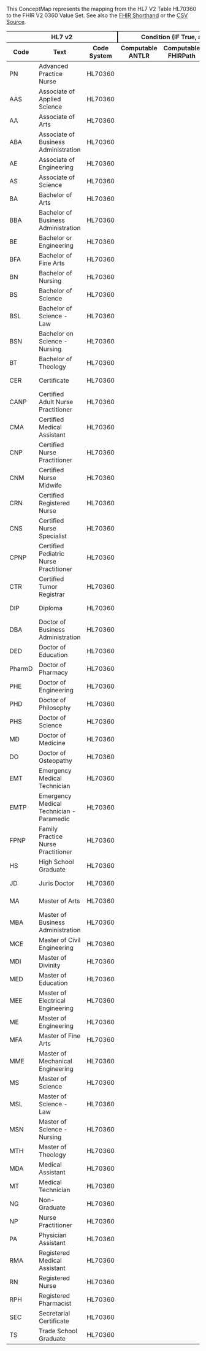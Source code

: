 
This ConceptMap represents the mapping from the HL7 V2 Table HL70360 to the FHIR V2 0360 Value Set. See also the <a href='https://github.com/HL7/v2-to-fhir/blob/master/tank/Table HL70360 to V2 0360.fsh'>FHIR Shorthand</a> or the <a href='https://github.com/HL7/v2-to-fhir/blob/master/mappings/codesystems/HL7 Concept Map_ DegreeLicenseCertificate - Sheet1.csv'>CSV Source</a>.
<table class='grid'><thead>
<tr><th colspan='3' style='border-right: 2px solid black;'>HL7 v2</th><th colspan='3' style='border-right: 2px solid black;'>Condition (IF True, args)</th><th colspan='4'>HL7 FHIR</th><th rowspan='2'>Comments</th></tr>
<tr><th>Code</th><th>Text</th><th>Code System</th><th>Computable ANTLR</th><th>Computable FHIRPath</th><th>Narrative</th><th>Code</th><th>Proposed Extension</th><th>Display</th><th>Code System</th></tr></thead>
<tbody>
<tr><td>PN</td><td>Advanced Practice Nurse</td><td style='border-right: 2px'>HL70360</td><td style='border-right: 2px'></td><td style='border-right: 2px'></td><td style='border-right: 2px'></td><td>PN</td><td style='border-right: 2px'></td><td>Advanced Practice Nurse</td><td><a href='http://terminology.hl7.org/CodeSystem/v2-0360'>http://terminology.hl7.org/CodeSystem/v2-0360</a></td><td style='border-right: 2px'></td></tr>
<tr><td>AAS</td><td>Associate of Applied Science</td><td style='border-right: 2px'>HL70360</td><td style='border-right: 2px'></td><td style='border-right: 2px'></td><td style='border-right: 2px'></td><td>AAS</td><td style='border-right: 2px'></td><td>Associate of Applied Science</td><td><a href='http://terminology.hl7.org/CodeSystem/v2-0360'>http://terminology.hl7.org/CodeSystem/v2-0360</a></td><td style='border-right: 2px'></td></tr>
<tr><td>AA</td><td>Associate of Arts</td><td style='border-right: 2px'>HL70360</td><td style='border-right: 2px'></td><td style='border-right: 2px'></td><td style='border-right: 2px'></td><td>AA</td><td style='border-right: 2px'></td><td>Associate of Arts</td><td><a href='http://terminology.hl7.org/CodeSystem/v2-0360'>http://terminology.hl7.org/CodeSystem/v2-0360</a></td><td style='border-right: 2px'></td></tr>
<tr><td>ABA</td><td>Associate of Business Administration</td><td style='border-right: 2px'>HL70360</td><td style='border-right: 2px'></td><td style='border-right: 2px'></td><td style='border-right: 2px'></td><td>ABA</td><td style='border-right: 2px'></td><td>Associate of Business Administration</td><td><a href='http://terminology.hl7.org/CodeSystem/v2-0360'>http://terminology.hl7.org/CodeSystem/v2-0360</a></td><td style='border-right: 2px'></td></tr>
<tr><td>AE</td><td>Associate of Engineering</td><td style='border-right: 2px'>HL70360</td><td style='border-right: 2px'></td><td style='border-right: 2px'></td><td style='border-right: 2px'></td><td>AE</td><td style='border-right: 2px'></td><td>Associate of Engineering</td><td><a href='http://terminology.hl7.org/CodeSystem/v2-0360'>http://terminology.hl7.org/CodeSystem/v2-0360</a></td><td style='border-right: 2px'></td></tr>
<tr><td>AS</td><td>Associate of Science</td><td style='border-right: 2px'>HL70360</td><td style='border-right: 2px'></td><td style='border-right: 2px'></td><td style='border-right: 2px'></td><td>AS</td><td style='border-right: 2px'></td><td>Associate of Science</td><td><a href='http://terminology.hl7.org/CodeSystem/v2-0360'>http://terminology.hl7.org/CodeSystem/v2-0360</a></td><td style='border-right: 2px'></td></tr>
<tr><td>BA</td><td>Bachelor of Arts</td><td style='border-right: 2px'>HL70360</td><td style='border-right: 2px'></td><td style='border-right: 2px'></td><td style='border-right: 2px'></td><td>BA</td><td style='border-right: 2px'></td><td>Bachelor of Arts</td><td><a href='http://terminology.hl7.org/CodeSystem/v2-0360'>http://terminology.hl7.org/CodeSystem/v2-0360</a></td><td style='border-right: 2px'></td></tr>
<tr><td>BBA</td><td>Bachelor of Business Administration</td><td style='border-right: 2px'>HL70360</td><td style='border-right: 2px'></td><td style='border-right: 2px'></td><td style='border-right: 2px'></td><td>BBA</td><td style='border-right: 2px'></td><td>Bachelor of Business Administration</td><td><a href='http://terminology.hl7.org/CodeSystem/v2-0360'>http://terminology.hl7.org/CodeSystem/v2-0360</a></td><td style='border-right: 2px'></td></tr>
<tr><td>BE</td><td>Bachelor or Engineering</td><td style='border-right: 2px'>HL70360</td><td style='border-right: 2px'></td><td style='border-right: 2px'></td><td style='border-right: 2px'></td><td>BE</td><td style='border-right: 2px'></td><td>Bachelor or Engineering</td><td><a href='http://terminology.hl7.org/CodeSystem/v2-0360'>http://terminology.hl7.org/CodeSystem/v2-0360</a></td><td style='border-right: 2px'></td></tr>
<tr><td>BFA</td><td>Bachelor of Fine Arts</td><td style='border-right: 2px'>HL70360</td><td style='border-right: 2px'></td><td style='border-right: 2px'></td><td style='border-right: 2px'></td><td>BFA</td><td style='border-right: 2px'></td><td>Bachelor of Fine Arts</td><td><a href='http://terminology.hl7.org/CodeSystem/v2-0360'>http://terminology.hl7.org/CodeSystem/v2-0360</a></td><td style='border-right: 2px'></td></tr>
<tr><td>BN</td><td>Bachelor of Nursing</td><td style='border-right: 2px'>HL70360</td><td style='border-right: 2px'></td><td style='border-right: 2px'></td><td style='border-right: 2px'></td><td>BN</td><td style='border-right: 2px'></td><td>Bachelor of Nursing</td><td><a href='http://terminology.hl7.org/CodeSystem/v2-0360'>http://terminology.hl7.org/CodeSystem/v2-0360</a></td><td style='border-right: 2px'></td></tr>
<tr><td>BS</td><td>Bachelor of Science</td><td style='border-right: 2px'>HL70360</td><td style='border-right: 2px'></td><td style='border-right: 2px'></td><td style='border-right: 2px'></td><td>BS</td><td style='border-right: 2px'></td><td>Bachelor of Science</td><td><a href='http://terminology.hl7.org/CodeSystem/v2-0360'>http://terminology.hl7.org/CodeSystem/v2-0360</a></td><td style='border-right: 2px'></td></tr>
<tr><td>BSL</td><td>Bachelor of Science - Law</td><td style='border-right: 2px'>HL70360</td><td style='border-right: 2px'></td><td style='border-right: 2px'></td><td style='border-right: 2px'></td><td>BSL</td><td style='border-right: 2px'></td><td>Bachelor of Science - Law</td><td><a href='http://terminology.hl7.org/CodeSystem/v2-0360'>http://terminology.hl7.org/CodeSystem/v2-0360</a></td><td style='border-right: 2px'></td></tr>
<tr><td>BSN</td><td>Bachelor on Science - Nursing</td><td style='border-right: 2px'>HL70360</td><td style='border-right: 2px'></td><td style='border-right: 2px'></td><td style='border-right: 2px'></td><td>BSN</td><td style='border-right: 2px'></td><td>Bachelor on Science - Nursing</td><td><a href='http://terminology.hl7.org/CodeSystem/v2-0360'>http://terminology.hl7.org/CodeSystem/v2-0360</a></td><td style='border-right: 2px'></td></tr>
<tr><td>BT</td><td>Bachelor of Theology</td><td style='border-right: 2px'>HL70360</td><td style='border-right: 2px'></td><td style='border-right: 2px'></td><td style='border-right: 2px'></td><td>BT</td><td style='border-right: 2px'></td><td>Bachelor of Theology</td><td><a href='http://terminology.hl7.org/CodeSystem/v2-0360'>http://terminology.hl7.org/CodeSystem/v2-0360</a></td><td style='border-right: 2px'></td></tr>
<tr><td>CER</td><td>Certificate</td><td style='border-right: 2px'>HL70360</td><td style='border-right: 2px'></td><td style='border-right: 2px'></td><td style='border-right: 2px'></td><td>CER</td><td style='border-right: 2px'></td><td>Certificate</td><td><a href='http://terminology.hl7.org/CodeSystem/v2-0360'>http://terminology.hl7.org/CodeSystem/v2-0360</a></td><td style='border-right: 2px'></td></tr>
<tr><td>CANP</td><td>Certified Adult Nurse Practitioner</td><td style='border-right: 2px'>HL70360</td><td style='border-right: 2px'></td><td style='border-right: 2px'></td><td style='border-right: 2px'></td><td>CANP</td><td style='border-right: 2px'></td><td>Certified Adult Nurse Practitioner</td><td><a href='http://terminology.hl7.org/CodeSystem/v2-0360'>http://terminology.hl7.org/CodeSystem/v2-0360</a></td><td style='border-right: 2px'></td></tr>
<tr><td>CMA</td><td>Certified Medical Assistant</td><td style='border-right: 2px'>HL70360</td><td style='border-right: 2px'></td><td style='border-right: 2px'></td><td style='border-right: 2px'></td><td>CMA</td><td style='border-right: 2px'></td><td>Certified Medical Assistant</td><td><a href='http://terminology.hl7.org/CodeSystem/v2-0360'>http://terminology.hl7.org/CodeSystem/v2-0360</a></td><td style='border-right: 2px'></td></tr>
<tr><td>CNP</td><td>Certified Nurse Practitioner</td><td style='border-right: 2px'>HL70360</td><td style='border-right: 2px'></td><td style='border-right: 2px'></td><td style='border-right: 2px'></td><td>CNP</td><td style='border-right: 2px'></td><td>Certified Nurse Practitioner</td><td><a href='http://terminology.hl7.org/CodeSystem/v2-0360'>http://terminology.hl7.org/CodeSystem/v2-0360</a></td><td style='border-right: 2px'></td></tr>
<tr><td>CNM</td><td>Certified Nurse Midwife</td><td style='border-right: 2px'>HL70360</td><td style='border-right: 2px'></td><td style='border-right: 2px'></td><td style='border-right: 2px'></td><td>CNM</td><td style='border-right: 2px'></td><td>Certified Nurse Midwife</td><td><a href='http://terminology.hl7.org/CodeSystem/v2-0360'>http://terminology.hl7.org/CodeSystem/v2-0360</a></td><td style='border-right: 2px'></td></tr>
<tr><td>CRN</td><td>Certified Registered Nurse</td><td style='border-right: 2px'>HL70360</td><td style='border-right: 2px'></td><td style='border-right: 2px'></td><td style='border-right: 2px'></td><td>CRN</td><td style='border-right: 2px'></td><td>Certified Registered Nurse</td><td><a href='http://terminology.hl7.org/CodeSystem/v2-0360'>http://terminology.hl7.org/CodeSystem/v2-0360</a></td><td style='border-right: 2px'></td></tr>
<tr><td>CNS</td><td>Certified Nurse Specialist</td><td style='border-right: 2px'>HL70360</td><td style='border-right: 2px'></td><td style='border-right: 2px'></td><td style='border-right: 2px'></td><td>CNS</td><td style='border-right: 2px'></td><td>Certified Nurse Specialist</td><td><a href='http://terminology.hl7.org/CodeSystem/v2-0360'>http://terminology.hl7.org/CodeSystem/v2-0360</a></td><td style='border-right: 2px'></td></tr>
<tr><td>CPNP</td><td>Certified Pediatric Nurse Practitioner</td><td style='border-right: 2px'>HL70360</td><td style='border-right: 2px'></td><td style='border-right: 2px'></td><td style='border-right: 2px'></td><td>CPNP</td><td style='border-right: 2px'></td><td>Certified Pediatric Nurse Practitioner</td><td><a href='http://terminology.hl7.org/CodeSystem/v2-0360'>http://terminology.hl7.org/CodeSystem/v2-0360</a></td><td style='border-right: 2px'></td></tr>
<tr><td>CTR</td><td>Certified Tumor Registrar</td><td style='border-right: 2px'>HL70360</td><td style='border-right: 2px'></td><td style='border-right: 2px'></td><td style='border-right: 2px'></td><td>CTR</td><td style='border-right: 2px'></td><td>Certified Tumor Registrar</td><td><a href='http://terminology.hl7.org/CodeSystem/v2-0360'>http://terminology.hl7.org/CodeSystem/v2-0360</a></td><td style='border-right: 2px'></td></tr>
<tr><td>DIP</td><td>Diploma</td><td style='border-right: 2px'>HL70360</td><td style='border-right: 2px'></td><td style='border-right: 2px'></td><td style='border-right: 2px'></td><td>DIP</td><td style='border-right: 2px'></td><td>Diploma</td><td><a href='http://terminology.hl7.org/CodeSystem/v2-0360'>http://terminology.hl7.org/CodeSystem/v2-0360</a></td><td style='border-right: 2px'></td></tr>
<tr><td>DBA</td><td>Doctor of Business Administration</td><td style='border-right: 2px'>HL70360</td><td style='border-right: 2px'></td><td style='border-right: 2px'></td><td style='border-right: 2px'></td><td>DBA</td><td style='border-right: 2px'></td><td>Doctor of Business Administration</td><td><a href='http://terminology.hl7.org/CodeSystem/v2-0360'>http://terminology.hl7.org/CodeSystem/v2-0360</a></td><td style='border-right: 2px'></td></tr>
<tr><td>DED</td><td>Doctor of Education</td><td style='border-right: 2px'>HL70360</td><td style='border-right: 2px'></td><td style='border-right: 2px'></td><td style='border-right: 2px'></td><td>DED</td><td style='border-right: 2px'></td><td>Doctor of Education</td><td><a href='http://terminology.hl7.org/CodeSystem/v2-0360'>http://terminology.hl7.org/CodeSystem/v2-0360</a></td><td style='border-right: 2px'></td></tr>
<tr><td>PharmD</td><td>Doctor of Pharmacy</td><td style='border-right: 2px'>HL70360</td><td style='border-right: 2px'></td><td style='border-right: 2px'></td><td style='border-right: 2px'></td><td>PharmD</td><td style='border-right: 2px'></td><td>Doctor of Pharmacy</td><td><a href='http://terminology.hl7.org/CodeSystem/v2-0360'>http://terminology.hl7.org/CodeSystem/v2-0360</a></td><td style='border-right: 2px'></td></tr>
<tr><td>PHE</td><td>Doctor of Engineering</td><td style='border-right: 2px'>HL70360</td><td style='border-right: 2px'></td><td style='border-right: 2px'></td><td style='border-right: 2px'></td><td>PHE</td><td style='border-right: 2px'></td><td>Doctor of Engineering</td><td><a href='http://terminology.hl7.org/CodeSystem/v2-0360'>http://terminology.hl7.org/CodeSystem/v2-0360</a></td><td style='border-right: 2px'></td></tr>
<tr><td>PHD</td><td>Doctor of Philosophy</td><td style='border-right: 2px'>HL70360</td><td style='border-right: 2px'></td><td style='border-right: 2px'></td><td style='border-right: 2px'></td><td>PHD</td><td style='border-right: 2px'></td><td>Doctor of Philosophy</td><td><a href='http://terminology.hl7.org/CodeSystem/v2-0360'>http://terminology.hl7.org/CodeSystem/v2-0360</a></td><td style='border-right: 2px'></td></tr>
<tr><td>PHS</td><td>Doctor of Science</td><td style='border-right: 2px'>HL70360</td><td style='border-right: 2px'></td><td style='border-right: 2px'></td><td style='border-right: 2px'></td><td>PHS</td><td style='border-right: 2px'></td><td>Doctor of Science</td><td><a href='http://terminology.hl7.org/CodeSystem/v2-0360'>http://terminology.hl7.org/CodeSystem/v2-0360</a></td><td style='border-right: 2px'></td></tr>
<tr><td>MD</td><td>Doctor of Medicine</td><td style='border-right: 2px'>HL70360</td><td style='border-right: 2px'></td><td style='border-right: 2px'></td><td style='border-right: 2px'></td><td>MD</td><td style='border-right: 2px'></td><td>Doctor of Medicine</td><td><a href='http://terminology.hl7.org/CodeSystem/v2-0360'>http://terminology.hl7.org/CodeSystem/v2-0360</a></td><td style='border-right: 2px'></td></tr>
<tr><td>DO</td><td>Doctor of Osteopathy</td><td style='border-right: 2px'>HL70360</td><td style='border-right: 2px'></td><td style='border-right: 2px'></td><td style='border-right: 2px'></td><td>DO</td><td style='border-right: 2px'></td><td>Doctor of Osteopathy</td><td><a href='http://terminology.hl7.org/CodeSystem/v2-0360'>http://terminology.hl7.org/CodeSystem/v2-0360</a></td><td style='border-right: 2px'></td></tr>
<tr><td>EMT</td><td>Emergency Medical Technician</td><td style='border-right: 2px'>HL70360</td><td style='border-right: 2px'></td><td style='border-right: 2px'></td><td style='border-right: 2px'></td><td>EMT</td><td style='border-right: 2px'></td><td>Emergency Medical Technician</td><td><a href='http://terminology.hl7.org/CodeSystem/v2-0360'>http://terminology.hl7.org/CodeSystem/v2-0360</a></td><td style='border-right: 2px'></td></tr>
<tr><td>EMTP</td><td>Emergency Medical Technician - Paramedic</td><td style='border-right: 2px'>HL70360</td><td style='border-right: 2px'></td><td style='border-right: 2px'></td><td style='border-right: 2px'></td><td>EMTP</td><td style='border-right: 2px'></td><td>Emergency Medical Technician - Paramedic</td><td><a href='http://terminology.hl7.org/CodeSystem/v2-0360'>http://terminology.hl7.org/CodeSystem/v2-0360</a></td><td style='border-right: 2px'></td></tr>
<tr><td>FPNP</td><td>Family Practice Nurse Practitioner</td><td style='border-right: 2px'>HL70360</td><td style='border-right: 2px'></td><td style='border-right: 2px'></td><td style='border-right: 2px'></td><td>FPNP</td><td style='border-right: 2px'></td><td>Family Practice Nurse Practitioner</td><td><a href='http://terminology.hl7.org/CodeSystem/v2-0360'>http://terminology.hl7.org/CodeSystem/v2-0360</a></td><td style='border-right: 2px'></td></tr>
<tr><td>HS</td><td>High School Graduate</td><td style='border-right: 2px'>HL70360</td><td style='border-right: 2px'></td><td style='border-right: 2px'></td><td style='border-right: 2px'></td><td>HS</td><td style='border-right: 2px'></td><td>High School Graduate</td><td><a href='http://terminology.hl7.org/CodeSystem/v2-0360'>http://terminology.hl7.org/CodeSystem/v2-0360</a></td><td style='border-right: 2px'></td></tr>
<tr><td>JD</td><td>Juris Doctor</td><td style='border-right: 2px'>HL70360</td><td style='border-right: 2px'></td><td style='border-right: 2px'></td><td style='border-right: 2px'></td><td>JD</td><td style='border-right: 2px'></td><td>Juris Doctor</td><td><a href='http://terminology.hl7.org/CodeSystem/v2-0360'>http://terminology.hl7.org/CodeSystem/v2-0360</a></td><td style='border-right: 2px'></td></tr>
<tr><td>MA</td><td>Master of Arts</td><td style='border-right: 2px'>HL70360</td><td style='border-right: 2px'></td><td style='border-right: 2px'></td><td style='border-right: 2px'></td><td>MA</td><td style='border-right: 2px'></td><td>Master of Arts</td><td><a href='http://terminology.hl7.org/CodeSystem/v2-0360'>http://terminology.hl7.org/CodeSystem/v2-0360</a></td><td style='border-right: 2px'></td></tr>
<tr><td>MBA</td><td>Master of Business Administration</td><td style='border-right: 2px'>HL70360</td><td style='border-right: 2px'></td><td style='border-right: 2px'></td><td style='border-right: 2px'></td><td>MBA</td><td style='border-right: 2px'></td><td>Master of Business Administration</td><td><a href='http://terminology.hl7.org/CodeSystem/v2-0360'>http://terminology.hl7.org/CodeSystem/v2-0360</a></td><td style='border-right: 2px'></td></tr>
<tr><td>MCE</td><td>Master of Civil Engineering</td><td style='border-right: 2px'>HL70360</td><td style='border-right: 2px'></td><td style='border-right: 2px'></td><td style='border-right: 2px'></td><td>MCE</td><td style='border-right: 2px'></td><td>Master of Civil Engineering</td><td><a href='http://terminology.hl7.org/CodeSystem/v2-0360'>http://terminology.hl7.org/CodeSystem/v2-0360</a></td><td style='border-right: 2px'></td></tr>
<tr><td>MDI</td><td>Master of Divinity</td><td style='border-right: 2px'>HL70360</td><td style='border-right: 2px'></td><td style='border-right: 2px'></td><td style='border-right: 2px'></td><td>MDI</td><td style='border-right: 2px'></td><td>Master of Divinity</td><td><a href='http://terminology.hl7.org/CodeSystem/v2-0360'>http://terminology.hl7.org/CodeSystem/v2-0360</a></td><td style='border-right: 2px'></td></tr>
<tr><td>MED</td><td>Master of Education</td><td style='border-right: 2px'>HL70360</td><td style='border-right: 2px'></td><td style='border-right: 2px'></td><td style='border-right: 2px'></td><td>MED</td><td style='border-right: 2px'></td><td>Master of Education</td><td><a href='http://terminology.hl7.org/CodeSystem/v2-0360'>http://terminology.hl7.org/CodeSystem/v2-0360</a></td><td style='border-right: 2px'></td></tr>
<tr><td>MEE</td><td>Master of Electrical Engineering</td><td style='border-right: 2px'>HL70360</td><td style='border-right: 2px'></td><td style='border-right: 2px'></td><td style='border-right: 2px'></td><td>MEE</td><td style='border-right: 2px'></td><td>Master of Electrical Engineering</td><td><a href='http://terminology.hl7.org/CodeSystem/v2-0360'>http://terminology.hl7.org/CodeSystem/v2-0360</a></td><td style='border-right: 2px'></td></tr>
<tr><td>ME</td><td>Master of Engineering</td><td style='border-right: 2px'>HL70360</td><td style='border-right: 2px'></td><td style='border-right: 2px'></td><td style='border-right: 2px'></td><td>ME</td><td style='border-right: 2px'></td><td>Master of Engineering</td><td><a href='http://terminology.hl7.org/CodeSystem/v2-0360'>http://terminology.hl7.org/CodeSystem/v2-0360</a></td><td style='border-right: 2px'></td></tr>
<tr><td>MFA</td><td>Master of Fine Arts</td><td style='border-right: 2px'>HL70360</td><td style='border-right: 2px'></td><td style='border-right: 2px'></td><td style='border-right: 2px'></td><td>MFA</td><td style='border-right: 2px'></td><td>Master of Fine Arts</td><td><a href='http://terminology.hl7.org/CodeSystem/v2-0360'>http://terminology.hl7.org/CodeSystem/v2-0360</a></td><td style='border-right: 2px'></td></tr>
<tr><td>MME</td><td>Master of Mechanical Engineering</td><td style='border-right: 2px'>HL70360</td><td style='border-right: 2px'></td><td style='border-right: 2px'></td><td style='border-right: 2px'></td><td>MME</td><td style='border-right: 2px'></td><td>Master of Mechanical Engineering</td><td><a href='http://terminology.hl7.org/CodeSystem/v2-0360'>http://terminology.hl7.org/CodeSystem/v2-0360</a></td><td style='border-right: 2px'></td></tr>
<tr><td>MS</td><td>Master of Science</td><td style='border-right: 2px'>HL70360</td><td style='border-right: 2px'></td><td style='border-right: 2px'></td><td style='border-right: 2px'></td><td>MS</td><td style='border-right: 2px'></td><td>Master of Science</td><td><a href='http://terminology.hl7.org/CodeSystem/v2-0360'>http://terminology.hl7.org/CodeSystem/v2-0360</a></td><td style='border-right: 2px'></td></tr>
<tr><td>MSL</td><td>Master of Science - Law</td><td style='border-right: 2px'>HL70360</td><td style='border-right: 2px'></td><td style='border-right: 2px'></td><td style='border-right: 2px'></td><td>MSL</td><td style='border-right: 2px'></td><td>Master of Science - Law</td><td><a href='http://terminology.hl7.org/CodeSystem/v2-0360'>http://terminology.hl7.org/CodeSystem/v2-0360</a></td><td style='border-right: 2px'></td></tr>
<tr><td>MSN</td><td>Master of Science - Nursing</td><td style='border-right: 2px'>HL70360</td><td style='border-right: 2px'></td><td style='border-right: 2px'></td><td style='border-right: 2px'></td><td>MSN</td><td style='border-right: 2px'></td><td>Master of Science - Nursing</td><td><a href='http://terminology.hl7.org/CodeSystem/v2-0360'>http://terminology.hl7.org/CodeSystem/v2-0360</a></td><td style='border-right: 2px'></td></tr>
<tr><td>MTH</td><td>Master of Theology</td><td style='border-right: 2px'>HL70360</td><td style='border-right: 2px'></td><td style='border-right: 2px'></td><td style='border-right: 2px'></td><td>MTH</td><td style='border-right: 2px'></td><td>Master of Theology</td><td><a href='http://terminology.hl7.org/CodeSystem/v2-0360'>http://terminology.hl7.org/CodeSystem/v2-0360</a></td><td style='border-right: 2px'></td></tr>
<tr><td>MDA</td><td>Medical Assistant</td><td style='border-right: 2px'>HL70360</td><td style='border-right: 2px'></td><td style='border-right: 2px'></td><td style='border-right: 2px'></td><td>MDA</td><td style='border-right: 2px'></td><td>Medical Assistant</td><td><a href='http://terminology.hl7.org/CodeSystem/v2-0360'>http://terminology.hl7.org/CodeSystem/v2-0360</a></td><td style='border-right: 2px'></td></tr>
<tr><td>MT</td><td>Medical Technician</td><td style='border-right: 2px'>HL70360</td><td style='border-right: 2px'></td><td style='border-right: 2px'></td><td style='border-right: 2px'></td><td>MT</td><td style='border-right: 2px'></td><td>Medical Technician</td><td><a href='http://terminology.hl7.org/CodeSystem/v2-0360'>http://terminology.hl7.org/CodeSystem/v2-0360</a></td><td style='border-right: 2px'></td></tr>
<tr><td>NG</td><td>Non-Graduate</td><td style='border-right: 2px'>HL70360</td><td style='border-right: 2px'></td><td style='border-right: 2px'></td><td style='border-right: 2px'></td><td>NG</td><td style='border-right: 2px'></td><td>Non-Graduate</td><td><a href='http://terminology.hl7.org/CodeSystem/v2-0360'>http://terminology.hl7.org/CodeSystem/v2-0360</a></td><td style='border-right: 2px'></td></tr>
<tr><td>NP</td><td>Nurse Practitioner</td><td style='border-right: 2px'>HL70360</td><td style='border-right: 2px'></td><td style='border-right: 2px'></td><td style='border-right: 2px'></td><td>NP</td><td style='border-right: 2px'></td><td>Nurse Practitioner</td><td><a href='http://terminology.hl7.org/CodeSystem/v2-0360'>http://terminology.hl7.org/CodeSystem/v2-0360</a></td><td style='border-right: 2px'></td></tr>
<tr><td>PA</td><td>Physician Assistant</td><td style='border-right: 2px'>HL70360</td><td style='border-right: 2px'></td><td style='border-right: 2px'></td><td style='border-right: 2px'></td><td>PA</td><td style='border-right: 2px'></td><td>Physician Assistant</td><td><a href='http://terminology.hl7.org/CodeSystem/v2-0360'>http://terminology.hl7.org/CodeSystem/v2-0360</a></td><td style='border-right: 2px'></td></tr>
<tr><td>RMA</td><td>Registered Medical Assistant</td><td style='border-right: 2px'>HL70360</td><td style='border-right: 2px'></td><td style='border-right: 2px'></td><td style='border-right: 2px'></td><td>RMA</td><td style='border-right: 2px'></td><td>Registered Medical Assistant</td><td><a href='http://terminology.hl7.org/CodeSystem/v2-0360'>http://terminology.hl7.org/CodeSystem/v2-0360</a></td><td style='border-right: 2px'></td></tr>
<tr><td>RN</td><td>Registered Nurse</td><td style='border-right: 2px'>HL70360</td><td style='border-right: 2px'></td><td style='border-right: 2px'></td><td style='border-right: 2px'></td><td>RN</td><td style='border-right: 2px'></td><td>Registered Nurse</td><td><a href='http://terminology.hl7.org/CodeSystem/v2-0360'>http://terminology.hl7.org/CodeSystem/v2-0360</a></td><td style='border-right: 2px'></td></tr>
<tr><td>RPH</td><td>Registered Pharmacist</td><td style='border-right: 2px'>HL70360</td><td style='border-right: 2px'></td><td style='border-right: 2px'></td><td style='border-right: 2px'></td><td>RPH</td><td style='border-right: 2px'></td><td>Registered Pharmacist</td><td><a href='http://terminology.hl7.org/CodeSystem/v2-0360'>http://terminology.hl7.org/CodeSystem/v2-0360</a></td><td style='border-right: 2px'></td></tr>
<tr><td>SEC</td><td>Secretarial Certificate</td><td style='border-right: 2px'>HL70360</td><td style='border-right: 2px'></td><td style='border-right: 2px'></td><td style='border-right: 2px'></td><td>SEC</td><td style='border-right: 2px'></td><td>Secretarial Certificate</td><td><a href='http://terminology.hl7.org/CodeSystem/v2-0360'>http://terminology.hl7.org/CodeSystem/v2-0360</a></td><td style='border-right: 2px'></td></tr>
<tr><td>TS</td><td>Trade School Graduate</td><td style='border-right: 2px'>HL70360</td><td style='border-right: 2px'></td><td style='border-right: 2px'></td><td style='border-right: 2px'></td><td>TS</td><td style='border-right: 2px'></td><td>Trade School Graduate</td><td><a href='http://terminology.hl7.org/CodeSystem/v2-0360'>http://terminology.hl7.org/CodeSystem/v2-0360</a></td><td style='border-right: 2px'></td></tr>
</tbody></table>
